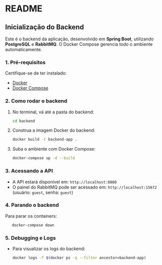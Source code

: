 # README

## Inicialização do Backend
Este é o backend da aplicação, desenvolvido em **Spring Boot**, utilizando **PostgreSQL** e **RabbitMQ**. O Docker Compose gerencia todo o ambiente automaticamente.

### **1. Pré-requisitos**
Certifique-se de ter instalado:
- [Docker](https://www.docker.com/get-started)
- [Docker Compose](https://docs.docker.com/compose/install/)

### **2. Como rodar o backend**
1. No terminal, vá até a pasta do backend:
   ```sh
   cd backend
   ```
2. Construa a imagem Docker do backend:
   ```sh
   docker build -t backend-app .
   ```
3. Suba o ambiente com Docker Compose:
   ```sh
   docker-compose up -d --build
   ```

### **3. Acessando a API**
- A API estará disponível em: `http://localhost:8080`
- O painel do RabbitMQ pode ser acessado em: `http://localhost:15672` (usuário: `guest`, senha: `guest`)

### **4. Parando o backend**
Para parar os containers:
```sh
   docker-compose down
```

### **5. Debugging e Logs**
- Para visualizar os logs do backend:
  ```sh
  docker logs -f $(docker ps -q --filter ancestor=backend-app)
  ```


